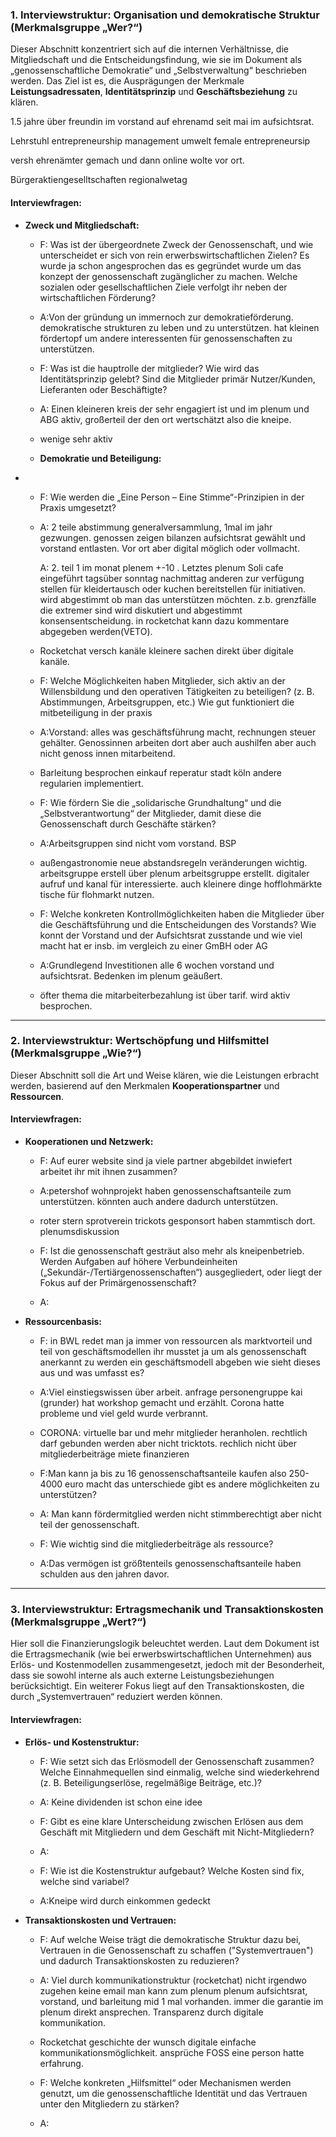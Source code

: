 ### **1. Interviewstruktur: Organisation und demokratische Struktur (Merkmalsgruppe „Wer?“)**

Dieser Abschnitt konzentriert sich auf die internen Verhältnisse, die Mitgliedschaft und die Entscheidungsfindung, wie sie im Dokument als „genossenschaftliche Demokratie“ und „Selbstverwaltung“ beschrieben werden. Das Ziel ist es, die Ausprägungen der Merkmale **Leistungsadressaten**, **Identitätsprinzip** und **Geschäftsbeziehung** zu klären.



1.5 jahre über freundin im vorstand auf ehrenamd seit mai im aufsichtsrat. 

Lehrstuhl entrepreneurship management umwelt female entrepreneursip 

versh ehrenämter gemach und dann online wolte vor ort.

Bürgeraktiengeselltschaften regionalwetag







#### **Interviewfragen:**

- **Zweck und Mitgliedschaft:**
  
  - F: Was ist der übergeordnete Zweck der Genossenschaft, und wie unterscheidet er sich von rein erwerbswirtschaftlichen Zielen? Es wurde ja schon angesprochen das es gegründet wurde um das konzept der genossenschaft zugänglicher zu machen. Welche sozialen oder gesellschaftlichen Ziele verfolgt ihr neben der wirtschaftlichen Förderung? 
  
  - A:Von der gründung un immernoch zur demokratieförderung. demokratische strukturen zu leben und zu unterstützen. hat kleinen fördertopf um andere interessenten für genossenschaften zu unterstützen.
  
  - F: Was ist die hauptrolle der mitglieder? Wie wird das Identitätsprinzip gelebt? Sind die Mitglieder primär Nutzer/Kunden, Lieferanten oder Beschäftigte?
  
  - A: Einen kleineren kreis der sehr engagiert ist und im plenum und ABG aktiv, großerteil der den ort wertschätzt also die kneipe. 
  
  - wenige sehr aktiv
  
  - **Demokratie und Beteiligung:**

- - F: Wie werden die „Eine Person – Eine Stimme“-Prinzipien in der Praxis umgesetzt?
  
  - A: 2 teile abstimmung generalversammlung, 1mal im jahr gezwungen. genossen zeigen bilanzen aufsichtsrat gewählt und vorstand entlasten.  Vor ort aber digital möglich oder vollmacht.
    
    A: 2. teil 1 im monat plenem +-10 . Letztes plenum Soli cafe eingeführt tagsüber sonntag nachmittag anderen zur verfügung stellen für kleidertausch oder kuchen bereitstellen für initiativen. wird abgestimmt ob man das unterstützen möchten. z.b. grenzfälle die extremer sind wird diskutiert und abgestimmt konsensentscheidung. in rocketchat kann dazu kommentare abgegeben werden(VETO).
  
  - Rocketchat versch kanäle kleinere sachen direkt über digitale kanäle.
  
  - F: Welche Möglichkeiten haben Mitglieder, sich aktiv an der Willensbildung und den operativen Tätigkeiten zu beteiligen? (z. B. Abstimmungen, Arbeitsgruppen, etc.) Wie gut funktioniert die mitbeteiligung in der praxis
  
  - A:Vorstand: alles was geschäftsführung macht, rechnungen steuer gehälter. Genossinnen arbeiten dort aber auch aushilfen aber auch nicht genoss innen mitarbeitend.
  
  - Barleitung besprochen einkauf reperatur stadt köln andere regularien implementiert. 
  
  - F: Wie fördern Sie die „solidarische Grundhaltung“ und die „Selbstverantwortung“ der Mitglieder, damit diese die Genossenschaft durch Geschäfte stärken?
  
  - A:Arbeitsgruppen sind nicht vom vorstand. BSP
  
  - außengastronomie neue abstandsregeln veränderungen wichtig. arbeitsgruppe erstell über plenum arbeitsgruppe erstellt. digitaler aufruf und kanal für interessierte. auch kleinere dinge hofflohmärkte tische für flohmarkt nutzen. 
  
  - F: Welche konkreten Kontrollmöglichkeiten haben die Mitglieder über die Geschäftsführung und die Entscheidungen des Vorstands? Wie konnt der Vorstand und der Aufsichtsrat zusstande und wie viel macht hat er insb. im vergleich zu einer GmBH oder AG
  
  - A:Grundlegend Investitionen alle 6 wochen vorstand und aufsichtsrat. Bedenken im plenum geäußert.
  
  - öfter thema die mitarbeiterbezahlung ist über tarif. wird aktiv besprochen. 

---

### 2. Interviewstruktur: Wertschöpfung und Hilfsmittel (Merkmalsgruppe „Wie?“)

 Dieser Abschnitt soll die Art und Weise klären, wie die Leistungen erbracht werden, basierend auf den Merkmalen **Kooperationspartner** und **Ressourcen**.

#### **Interviewfragen:**

- **Kooperationen und Netzwerk:**
  
  - F: Auf eurer website sind ja viele partner abgebildet inwiefert arbeitet ihr mit ihnen zusammen?
  
  - A:petershof wohnprojekt haben genossenschaftsanteile zum unterstützen. könnten auch andere dadurch unterstützen.
  
  - roter stern sprotverein trickots gesponsort haben stammtisch dort. plenumsdiskussion
  
  - F: Ist die genossenschaft gesträut also mehr als kneipenbetrieb. Werden Aufgaben auf höhere Verbundeinheiten („Sekundär-/Tertiärgenossenschaften“) ausgegliedert, oder liegt der Fokus auf der Primärgenossenschaft?
  
  - A: 

- **Ressourcenbasis:**
  
  - F: in BWL redet man ja immer von ressourcen als marktvorteil und teil von geschäftsmodellen ihr musstet ja um als genossenschaft anerkannt zu werden ein geschäftsmodell abgeben wie sieht dieses aus und was umfasst es?
  
  - A:Viel einstiegswissen über arbeit. anfrage personengruppe kai (grunder) hat workshop gemacht und erzählt. Corona hatte probleme und viel geld wurde verbrannt.
  
  - CORONA: virtuelle bar und mehr mitglieder heranholen. rechtlich darf gebunden werden aber nicht tricktots. rechlich nicht über mitgliederbeiträge miete finanzieren
  
  - F:Man kann ja bis zu 16 genossenschaftsanteile kaufen also 250-4000 euro macht das unterschiede gibt es andere möglichkeiten zu unterstützen?
  
  - A: Man kann fördermitglied werden nicht stimmberechtigt aber nicht teil der genossenschaft. 
  
  - F: Wie wichtig sind die mitgliederbeiträge als ressource?
  
  - A:Das vermögen ist größtenteils genossenschaftsanteile haben schulden aus den jahren davor.

---

### 3. Interviewstruktur: Ertragsmechanik und Transaktionskosten (Merkmalsgruppe „Wert?“)

Hier soll die Finanzierungslogik beleuchtet werden. Laut dem Dokument ist die Ertragsmechanik (wie bei erwerbswirtschaftlichen Unternehmen) aus Erlös- und Kostenmodellen zusammengesetzt, jedoch mit der Besonderheit, dass sie sowohl interne als auch externe Leistungsbeziehungen berücksichtigt. Ein weiterer Fokus liegt auf den Transaktionskosten, die durch „Systemvertrauen“ reduziert werden können.

#### **Interviewfragen:**

- **Erlös- und Kostenstruktur:**
  
  - F: Wie setzt sich das Erlösmodell der Genossenschaft zusammen? Welche Einnahmequellen sind einmalig, welche sind wiederkehrend (z. B. Beteiligungserlöse, regelmäßige Beiträge, etc.)? 
  
  - A: Keine dividenden ist schon eine idee
  
  - F: Gibt es eine klare Unterscheidung zwischen Erlösen aus dem Geschäft mit Mitgliedern und dem Geschäft mit Nicht-Mitgliedern?
  
  - A:
  
  - F: Wie ist die Kostenstruktur aufgebaut? Welche Kosten sind fix, welche sind variabel? 
  
  - A:Kneipe wird durch einkommen gedeckt

- **Transaktionskosten und Vertrauen:**
  
  - F: Auf welche Weise trägt die demokratische Struktur dazu bei, Vertrauen in die Genossenschaft zu schaffen ("Systemvertrauen") und dadurch Transaktionskosten zu reduzieren?
  
  - A: Viel durch kommunikationstruktur (rocketchat) nicht irgendwo zugehen keine email man kann zum plenum plenum aufsichtsrat, vorstand, und barleitung mid 1 mal vorhanden. immer die garantie im plenum direkt ansprechen. Transparenz durch digitale kommunikation. 
  
  - Rocketchat geschichte der wunsch digitale einfache kommunikationsmöglichkeit. ansprüche FOSS eine person hatte erfahrung.
  
  - F: Welche konkreten „Hilfsmittel“ oder Mechanismen werden genutzt, um die genossenschaftliche Identität und das Vertrauen unter den Mitgliedern zu stärken?
  
  - A:
  
  
